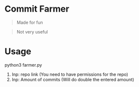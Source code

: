 # Commit Farmer

> Made for fun

> Not very useful

# Usage
python3 farmer.py
1. Inp: repo link (You need to have permissions for the repo)
2. Inp: Amount of commits (Will do double the entered amount)
